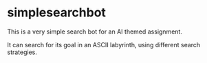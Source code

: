 # simplesearchbot
This is a very simple search bot for an AI themed assignment.

It can search for its goal in an ASCII labyrinth, using different search strategies.